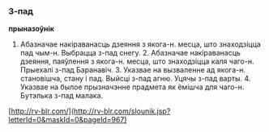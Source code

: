 ### З-пад
**прыназоўнік**

1. Абазначае накіраванасць дзеяння з якога-н. месца, што знаходзіцца пад чым-н. Выбрацца з-пад снегу. 2. Абазначае накіраванасць дзеяння, паяўлення з якога-н. месца, што знаходзіцца каля чаго-н. Прыехалі з-пад Баранавіч. 3. Указвае на вызваленне ад якога-н. становішча, стану і пад. Выйсці з-пад агню. Уцячы з-пад варты. 4. Указвае на былое прызначэнне прадмета як ёмішча для чаго-н. Бутэлька з-пад малака.

<a rel="author">[http://rv-blr.com/](http://rv-blr.com/slounik.jsp?letterId=0&maskId=0&pageId=967)</a>
